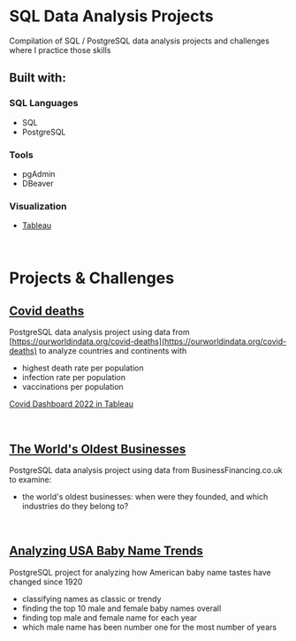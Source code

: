 # SQL Data Analysis Projects

Compilation of SQL / PostgreSQL data analysis projects and challenges where I practice those skills

## Built with:

### SQL Languages
 - SQL
- PostgreSQL

### Tools
- pgAdmin
- DBeaver

### Visualization
- [Tableau](https://public.tableau.com/app/profile/suleenwong)

<br>

# Projects & Challenges

<!-- ## **[Online Movie Rental Database](Movie-Rental-Database/)**
- popularity of actors to decide which movies to purchase
- revenue of the last months to estimate budget for short term investments
- success across countries to decide market extensions
- longterm development of revenue -->

<!-- ## **[Online Sports Retail Revenue]()** -->

<!-- ## **[European Soccer Database] -->

## **[Covid deaths](Covid-Project/)**
PostgreSQL data analysis project using data from [https://ourworldindata.org/covid-deaths](https://ourworldindata.org/covid-deaths) to analyze countries and continents with
- highest death rate per population
- infection rate per population
- vaccinations per population

[Covid Dashboard 2022 in Tableau](https://public.tableau.com/views/CovidDashboard2022_16624086618860/Dashboard1?:language=en-US&:display_count=n&:origin=viz_share_link
)

<br>

## **[The World's Oldest Businesses](Worlds-Oldest-Businesses/)**
PostgreSQL data analysis project using data from BusinessFinancing.co.uk to examine:
- the world's oldest businesses: when were they founded, and which industries do they belong to?


<br>

## **[Analyzing USA Baby Name Trends](Analyzing-USA-Baby-Name-Trends/)**


PostgreSQL project for analyzing how American baby name tastes have changed since 1920
- classifying names as classic or trendy
- finding the top 10 male and female baby names overall
- finding top male and female name for each year
- which male name has been number one for the most number of years
